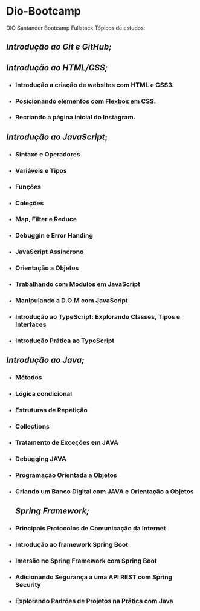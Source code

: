 # Dio-Bootcamp
DIO Santander Bootcamp Fullstack  Tópicos de estudos:

## *Introdução ao Git e GitHub;*

## *Introdução ao HTML/CSS;*
* ### Introdução a criação de websites com HTML e CSS3.

* ### Posicionando elementos com Flexbox em CSS.

* ### Recriando a página inicial do Instagram.

## *Introdução ao JavaScript*;

* ### Sintaxe e Operadores

* ### Variáveis e Tipos

* ### Funções

* ### Coleções

* ### Map, Filter e Reduce

* ### Debuggin e Error Handing

* ### JavaScript Assíncrono

* ### Orientação a Objetos

* ### Trabalhando com Módulos em JavaScript

* ### Manipulando a D.O.M com JavaScript

* ### Introdução ao TypeScript: Explorando Classes, Tipos e Interfaces

* ### Introdução Prática ao TypeScript

  

## *Introdução ao Java;*

- ### Métodos

- ### Lógica condicional

- ### Estruturas de Repetição

- ### Collections

- ### Tratamento de Exceções em JAVA

- ### Debugging JAVA

- ### Programação Orientada a Objetos

- ### Criando um Banco Digital com JAVA e Orientação a Objetos

  

  ## *Spring Framework;*

- ### Principais Protocolos de Comunicação da Internet 

- ### Introdução ao framework Spring Boot

- ### Imersão no Spring Framework com Spring Boot

- ### Adicionando Segurança a uma API REST com Spring Security

- ### Explorando Padrões de Projetos na Prática com Java

### 



​	
